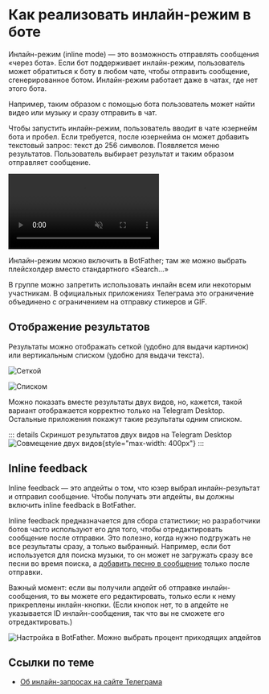 # Как реализовать инлайн-режим в боте

Инлайн-режим (inline mode) — это возможность отправлять сообщения «через бота». Если бот поддерживает инлайн-режим,
пользователь может обратиться к боту в любом чате, чтобы отправить сообщение, сгенерированное ботом. Инлайн-режим
работает даже в чатах, где нет этого бота.

Например, таким образом с помощью бота пользователь может найти видео или музыку и сразу отправить в чат.

Чтобы запустить инлайн-режим, пользователь вводит в чате юзернейм бота и пробел. Если
требуется, после юзернейма он может добавить текстовый запрос: текст до 256 символов.
Появляется меню результатов. Пользователь выбирает результат и таким образом отправляет сообщение.

<video controls loop muted preload="auto">
<source src="/pictures/ru/inline.webm" type="video/mp4">
</video>

Инлайн-режим можно включить в BotFather; там же можно выбрать плейсхолдер вместо стандартного «Search...»

В группе можно запретить использовать инлайн всем или некоторым участникам. В официальных приложениях Телеграма это
ограничение объединено с ограничением на отправку стикеров и GIF.

## Отображение результатов

Результаты можно отображать сеткой (удобно для выдачи картинок) или вертикальным списком (удобно для выдачи текста).

![Сеткой](/pictures/ru/inline-type-1.png)

![Списком](/pictures/ru/inline-type-2.png)

Можно показать вместе результаты двух видов, но, кажется, такой вариант отображается корректно только на Telegram
Desktop.
Остальные приложения покажут такие результаты одним списком.

::: details Скриншот результатов двух видов на Telegram Desktop
![Совмещение двух видов](/pictures/ru/inline-both-types.png){style="max-width: 400px"}
:::

## Inline feedback

Inline feedback — это апдейты о том, что юзер выбрал инлайн-результат и отправил сообщение. Чтобы получать эти
апдейты, вы должны включить inline feedback в BotFather.

Inline feedback предназначается для сбора статистики; но разработчики ботов часто используют его для того, чтобы
отредактировать сообщение после отправки. Это полезно, когда нужно подгружать не все результаты сразу, а только
выбранный. Например, если бот используется для поиска музыки, то он может не загружать сразу все песни во время поиска,
а [добавить песню в сообщение](../messages/sending#edit-media) только после отправки.

Важный момент: если вы получили апдейт об отправке инлайн-сообщения, то вы можете его редактировать, только если к нему
прикреплены инлайн-кнопки. (Если кнопок нет, то в апдейте не указывается ID инлайн-сообщения, так что вы не сможете его
отредактировать.)

![Настройка в BotFather. Можно выбрать процент приходящих апдейтов](/pictures/ru/inline-feedback.png)

## Ссылки по теме

- [Об инлайн-запросах на сайте Телеграма](https://core.telegram.org/bots/features#inline-requests)
